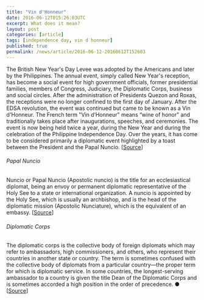 ```yaml
---
title: "Vin d'Honneur"
date: 2016-06-12T015:26:03UTC
excerpt: What does it mean?
layout: post
categories: [article]
tags: [independence day, vin d honneur]
published: true
permalink: /news/article/2016-06-12-20160612T152603
---
```


The British New Year's Day Levee was adopted by the Americans and later by the Philippines.
The annual event, simply called New Year's reception, has become a social event for high government officials, former presidential families, members of Congress, Judiciary, the Diplomatic Corps, business and social circles.
After the administration of Presidents Quezon and Roxas, the receptions were no longer confined to the first day of January.
After the EDSA revolution, the event was continued but came to be known as a Vin d'Honneur.
The French term "Vin d’Honneur" means “wine of honor" and traditionally takes place after inaugurations, speeches, and ceremonies.
The event is now being held twice a year, during the New Year and during the celebration of the Philippine Independence Day.
Over the years, it has come to be considered primarily a diplomatic event highlighted by a toast between the President and the Papal Nuncio.
[[Source](http://www.gov.ph/2013/01/10/briefer-on-the-new-year-vin-dhonneur-2013/)]

###### Papal Nuncio

Nuncio or Papal Nuncio (Apostolic nuncio) is the title for an ecclesiastical diplomat, being an envoy or permanent diplomatic representative of the Holy See to a state or international organization.
A nuncio is appointed by the Holy See, which is usually an archbishop, and is the head of the diplomatic mission (Apostolic Nunciature), which is the equivalent of an embassy.
[[Source](https://en.wikipedia.org/wiki/Papal_diplomacy)]

###### Diplomatic Corps

The diplomatic corps is the collective body of foreign diplomats which may refer to ambassadors, high commissioners, and others, who represent their countries in another state or country.
The term is sometimes confused with the collective body of diplomats from a particular country—the proper term for which is diplomatic service.
In some countries, the longest-serving ambassador to a country is given the title Dean of the Diplomatic Corps and is sometimes accorded a high position in the order of precedence.
&#x25cf; [[Source](https://en.wikipedia.org/wiki/Diplomatic_corps)]
